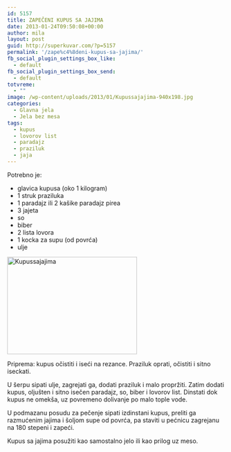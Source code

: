 ```yaml
---
id: 5157
title: ZAPEČENI KUPUS SA JAJIMA
date: 2013-01-24T09:50:08+00:00
author: mila
layout: post
guid: http://superkuvar.com/?p=5157
permalink: '/zape%c4%8deni-kupus-sa-jajima/'
fb_social_plugin_settings_box_like:
  - default
fb_social_plugin_settings_box_send:
  - default
totvreme:
  - ""
image: /wp-content/uploads/2013/01/Kupussajajima-940x198.jpg
categories:
  - Glavna jela
  - Jela bez mesa
tags:
  - kupus
  - lovorov list
  - paradajz
  - praziluk
  - jaja
---
```

Potrebno je:

  * glavica kupusa (oko 1 kilogram)
  * 1 struk praziluka
  * 1 paradajz ili 2 kašike paradajz pirea
  * 3 jajeta
  * so
  * biber
  * 2 lista lovora
  * 1 kocka za supu (od povrća)
  * ulje

<img class="alignnone size-medium wp-image-5158" src="//superkuvar.com/wp-content/uploads/2013/01/Kupussajajima-300x225.jpg" alt="Kupussajajima" width="300" height="225" /> 

Priprema: kupus očistiti i iseći na rezance. Praziluk oprati, očistiti i sitno iseckati.

U šerpu sipati ulje, zagrejati ga, dodati praziluk i malo propržiti. Zatim dodati kupus, oljušten i sitno isečen paradajz, so, biber i lovorov list. Dinstati dok kupus ne omekša, uz povremeno dolivanje po malo tople vode.

U podmazanu posudu za pečenje sipati izdinstani kupus, preliti ga razmućenim jajima i šoljom supe od povrća, pa staviti u pećnicu zagrejanu na 180 stepeni i zapeći.

Kupus sa jajima posužiti kao samostalno jelo ili kao prilog uz meso.